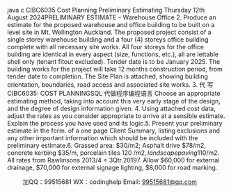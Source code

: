 java c
CIBC6035
Cost Planning
Preliminary Estimating
Thursday 12th   August 2024PRELIMINARY ESTIMATE – Warehouse  Office
2.   Produce an estimate for the proposed warehouse and office building to be built on a level site in Mt. Wellington Auckland. The proposed project consist of a single storey warehouse building and a four (4) storeys office building complete with all necessary site works. All four storeys for the office building are identical in every aspect (size, functions, etc.), all are lettable shell only (tenant fitout excluded).
Tender date is to be January 2025. The building works for the project will take 12 months construction period, from tender date to completion.
The Site Plan is attached, showing building orientation, boundaries, road access and associated site works.
3. 代 写CIBC6035: COST PLANNINGSQL
代做程序编程语言  Choose an appropriate estimating method, taking into account this very early stage of the design, and the degree of design information given.
4.   Using attached cost data, adjust the rates as you consider appropriate to arrive at a sensible estimate. Explain the process you have used and its logic.5.   Present your preliminary estimate in the form. of a one page Client Summary, listing exclusions and any other important information which should be included with the preliminary estimate.6.   Grassed area: $30/m2; Asphalt drive $78/m2, concrete kerbing $35/m, porcelain tiles 120 $/m2, landscape paving 110$/m2. All rates from Rawlinsons 2013/4 = 3Qtr.20197.   Allow $60,000 for external drainage, $70,000 for external signage  lighting, $8,000 for road marking.

         
加QQ：99515681  WX：codinghelp  Email: 99515681@qq.com
